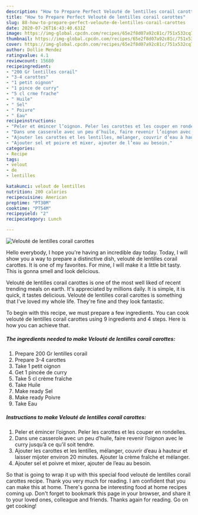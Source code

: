 ```yaml
---
description: "How to Prepare Perfect Velouté de lentilles corail carottes"
title: "How to Prepare Perfect Velouté de lentilles corail carottes"
slug: 88-how-to-prepare-perfect-veloute-de-lentilles-corail-carottes
date: 2020-07-26T16:43:40.631Z
image: https://img-global.cpcdn.com/recipes/65e2f8d07a92c81c/751x532cq70/veloute-de-lentilles-corail-carottes-photo-principale-de-la-recette.jpg
thumbnail: https://img-global.cpcdn.com/recipes/65e2f8d07a92c81c/751x532cq70/veloute-de-lentilles-corail-carottes-photo-principale-de-la-recette.jpg
cover: https://img-global.cpcdn.com/recipes/65e2f8d07a92c81c/751x532cq70/veloute-de-lentilles-corail-carottes-photo-principale-de-la-recette.jpg
author: Dollie Mendez
ratingvalue: 4.1
reviewcount: 15680
recipeingredient:
- "200 Gr lentilles corail"
- "3-4 carottes"
- "1 petit oignon"
- "1 pince de curry"
- "5 cl crme frache"
- " Huile"
- " Sel"
- " Poivre"
- " Eau"
recipeinstructions:
- "Peler et émincer l’oignon. Peler les carottes et les couper en rondelles."
- "Dans une casserole avec un peu d’huile, faire revenir l’oignon avec le curry jusqu’à ce qu’il soit tendre."
- "Ajouter les carottes et les lentilles, mélanger, couvrir d’eau à hauteur et laisser mijoter environ 20 minutes. Ajouter la crème fraîche et mélanger."
- "Ajouter sel et poivre et mixer, ajouter de l’eau au besoin."
categories:
- Recipe
tags:
- velout
- de
- lentilles

katakunci: velout de lentilles 
nutrition: 200 calories
recipecuisine: American
preptime: "PT30M"
cooktime: "PT54M"
recipeyield: "2"
recipecategory: Lunch

---
```



![Velouté de lentilles corail carottes](https://img-global.cpcdn.com/recipes/65e2f8d07a92c81c/751x532cq70/veloute-de-lentilles-corail-carottes-photo-principale-de-la-recette.jpg)

Hello everybody, I hope you're having an incredible day today. Today, I will show you a way to prepare a distinctive dish, velouté de lentilles corail carottes. It is one of my favorites. For mine, I will make it a little bit tasty. This is gonna smell and look delicious.

Velouté de lentilles corail carottes is one of the most well liked of recent trending meals on earth. It's appreciated by millions daily. It is simple, it is quick, it tastes delicious. Velouté de lentilles corail carottes is something that I've loved my whole life. They're fine and they look fantastic.




To begin with this recipe, we must prepare a few ingredients. You can cook velouté de lentilles corail carottes using 9 ingredients and 4 steps. Here is how you can achieve that.

<!--inarticleads1-->

##### The ingredients needed to make Velouté de lentilles corail carottes:

1. Prepare 200 Gr lentilles corail
1. Prepare 3-4 carottes
1. Take 1 petit oignon
1. Get 1 pincée de curry
1. Take 5 cl crème fraîche
1. Take  Huile
1. Make ready  Sel
1. Make ready  Poivre
1. Take  Eau




<!--inarticleads2-->

##### Instructions to make Velouté de lentilles corail carottes:

1. Peler et émincer l’oignon. Peler les carottes et les couper en rondelles.
1. Dans une casserole avec un peu d’huile, faire revenir l’oignon avec le curry jusqu’à ce qu’il soit tendre.
1. Ajouter les carottes et les lentilles, mélanger, couvrir d’eau à hauteur et laisser mijoter environ 20 minutes. Ajouter la crème fraîche et mélanger.
1. Ajouter sel et poivre et mixer, ajouter de l’eau au besoin.




So that is going to wrap it up with this special food velouté de lentilles corail carottes recipe. Thank you very much for reading. I am confident that you can make this at home. There's gonna be interesting food at home recipes coming up. Don't forget to bookmark this page in your browser, and share it to your loved ones, colleague and friends. Thanks again for reading. Go on get cooking!
